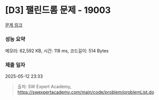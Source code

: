 # [D3] 팰린드롬 문제 - 19003 

[문제 링크](https://swexpertacademy.com/main/code/problem/problemDetail.do?contestProbId=AYtrCJQaDb4DFAR-) 

### 성능 요약

메모리: 62,592 KB, 시간: 118 ms, 코드길이: 514 Bytes

### 제출 일자

2025-05-12 23:33



> 출처: SW Expert Academy, https://swexpertacademy.com/main/code/problem/problemList.do